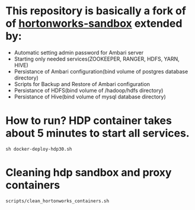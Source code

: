 # This repository is basically a fork of of [hortonworks-sandbox](https://www.cloudera.com/downloads/hortonworks-sandbox/hdp.html) extended by:
- Automatic setting admin password for Ambari server
- Starting only needed services(ZOOKEEPER, RANGER, HDFS, YARN, HIVE)
- Persistance of Ambari configuration(bind volume of postgres database directory)
- Scripts for Backup and Restore of Ambari configuration
- Persistance of HDFS(bind volume of /hadoop/hdfs directory)
- Persistance of Hive(bind volume of mysql database directory)

# How to run? HDP container takes about 5 minutes to start all services.
```
sh docker-deploy-hdp30.sh
```

# Cleaning hdp sandbox and proxy containers
```
scripts/clean_hortonworks_containers.sh
```


